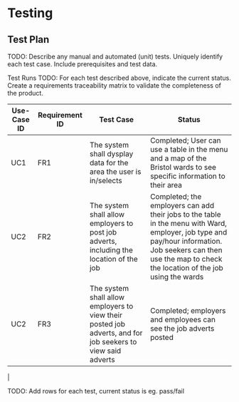 # Testing

## Test Plan
TODO: Describe any manual and automated (unit) tests. Uniquely identify each test case. Include prerequisites and test data.

Test Runs
TODO: For each test described above, indicate the current status. 
Create a requirements traceability matrix to validate the completeness of the product.

| Use-Case ID | Requirement ID | Test Case | Status |
| ----------- | -------------- | --------- | ------ |
| UC1 | FR1 | The system shall dysplay data for the area the user is in/selects | Completed; User can use a table in the menu and a map of the Bristol wards to see specific information to their area |
| UC2 | FR2 | The system shall allow employers to post job adverts, including the location of the job | Completed; the employers can add their jobs to the table in the menu with Ward, employer, job type and pay/hour information. Job seekers can then use the map to check the location of the job using the wards |
| UC2 | FR3 | The system shall allow employers to view their posted job adverts, and for job seekers to view said adverts | Completed; employers and employees can see the job adverts posted |
| 
  
TODO: Add rows for each test, current status is eg. pass/fail
